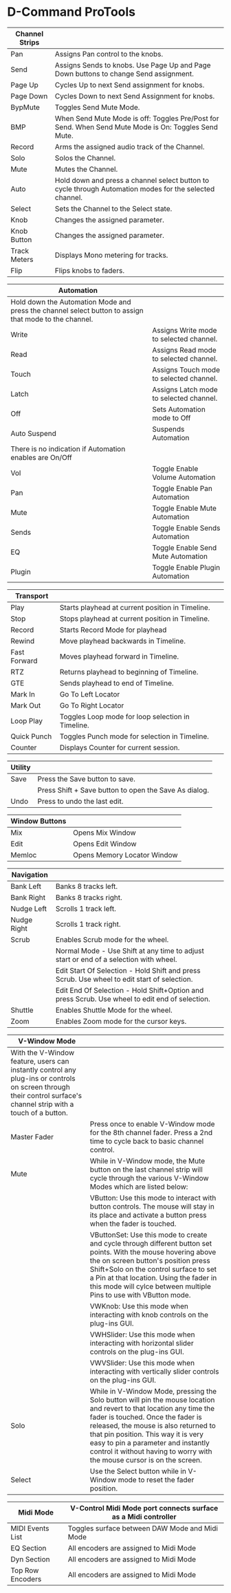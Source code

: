# D-Command ProTools

| Channel Strips |  |
|---|---|
| Pan | Assigns Pan control to the knobs. |
| Send | Assigns Sends to knobs. Use Page Up and Page Down buttons to change Send assignment. |
| Page Up | Cycles Up to next Send assignment for knobs. |
| Page Down | Cycles Down to next Send Assignment for knobs. |
| BypMute | Toggles Send Mute Mode. |
| BMP | When Send Mute Mode is off: Toggles Pre/Post for Send.  When Send Mute Mode is On: Toggles Send Mute. |
| Record | Arms the assigned audio track of the Channel. |
| Solo | Solos the Channel. |
| Mute | Mutes the Channel. |
| Auto | Hold down and press a channel select button to cycle through Automation modes for the selected channel. |
| Select | Sets the Channel to the Select state. |
| Knob | Changes the assigned parameter. |
| Knob Button | Changes the assigned parameter. |
| Track Meters | Displays Mono metering for tracks. |
| Flip | Flips knobs to faders. |

| Automation |  |
|---|---|
| Hold down the Automation Mode and press the channel select button to assign that mode to the channel. |  |
| Write | Assigns Write mode to selected channel. |
| Read | Assigns Read mode to selected channel. |
| Touch | Assigns Touch mode to selected channel. |
| Latch | Assigns Latch mode to selected channel. |
| Off | Sets Automation mode to Off |
| Auto Suspend | Suspends Automation |
| There is no indication if Automation enables are On/Off |  |
| Vol | Toggle Enable Volume Automation |
| Pan | Toggle Enable Pan Automation |
| Mute | Toggle Enable Mute Automation |
| Sends | Toggle Enable Sends Automation |
| EQ | Toggle Enable Send Mute Automation |
| Plugin | Toggle Enable Plugin Automation |

| Transport |  |
|---|---|
| Play | Starts playhead at current position in Timeline. |
| Stop | Stops playhead at current position in Timeline. |
| Record | Starts Record Mode for playhead |
| Rewind | Move playhead backwards in Timeline. |
| Fast Forward | Moves playhead forward in Timeline. |
| RTZ | Returns playhead to beginning of Timeline. |
| GTE | Sends playhead to end of Timeline. |
| Mark In | Go To Left Locator |
| Mark Out | Go To Right Locator |
| Loop Play | Toggles Loop mode for loop selection in Timeline. |
| Quick Punch | Toggles Punch mode for selection in Timeline. |
| Counter | Displays Counter for current session. |

| Utility |  |
|---|---|
| Save | Press the Save button to save. |
|  | Press Shift + Save button to open the Save As dialog. |
| Undo | Press to undo the last edit. |

| Window Buttons |  |
|---|---|
| Mix | Opens Mix Window |
| Edit | Opens Edit Window |
| Memloc | Opens Memory Locator Window |

| Navigation |  |
|---|---|
| Bank Left | Banks 8 tracks left. |
| Bank Right | Banks 8 tracks right. |
| Nudge Left | Scrolls 1 track left. |
| Nudge Right | Scrolls 1 track right. |
| Scrub | Enables Scrub mode for the wheel. |
|  | Normal Mode - Use Shift at any time to adjust start or end of a selection with wheel. |
|  | Edit Start Of Selection - Hold Shift and press Scrub. Use wheel to edit start of selection. |
|  | Edit End Of Selection - Hold Shift+Option and press Scrub. Use wheel to edit end of selection. |
| Shuttle | Enables Shuttle Mode for the wheel. |
| Zoom | Enables Zoom mode for the cursor keys. |

| V-Window Mode |  |
|---|---|
| With the V-Window feature, users can instantly control any plug-ins or controls on screen through their control surface's channel strip with a touch of a button. |  |
| Master Fader | Press once to enable V-Window mode for the 8th channel fader. Press a 2nd time to cycle back to basic channel control. |
| Mute | While in V-Window mode, the Mute button on the last channel strip will cycle through the various V-Window Modes which are listed below: |
|  | VButton: Use this mode to interact with button controls. The mouse will stay in its place and activate a button press when the fader is touched. |
|  | VButtonSet: Use this mode to create and cycle through different button set points. With the mouse hovering above the on screen button's position press Shift+Solo on the control surface to set a Pin at that location. Using the fader in this mode will cylce between multiple Pins to use with VButton mode. |
|  | VWKnob: Use this mode when interacting with knob controls on the plug-ins GUI. |
|  | VWHSlider: Use this mode when interacting with horizontal slider controls on the plug-ins GUI. |
|  | VWVSlider: Use this mode when interacting with vertically slider controls on the plug-ins GUI. |
| Solo | While in V-Window Mode, pressing the Solo button will pin the mouse location and revert to that location any time the fader is touched. Once the fader is released, the mouse is also returned to that pin position. This way it is very easy to pin a parameter and instantly control it without having to worry with the mouse cursor is on the screen. |
| Select | Use the Select button while in V-Window mode to reset the fader position. |

| Midi Mode | V-Control Midi Mode port connects surface as a Midi controller |
|---|---|
| MIDI Events List | Toggles surface between DAW Mode and Midi Mode |
| EQ Section | All encoders are assigned to Midi Mode |
| Dyn Section | All encoders are assigned to Midi Mode |
| Top Row Encoders | All encoders are assigned to Midi Mode |